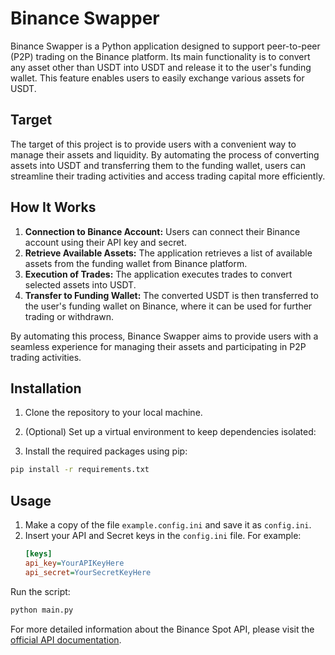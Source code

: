 # Binance Swapper

Binance Swapper is a Python application designed to support peer-to-peer (P2P) trading on the Binance platform. Its main functionality is to convert any asset other than USDT into USDT and release it to the user's funding wallet. This feature enables users to easily exchange various assets for USDT.

## Target

The target of this project is to provide users with a convenient way to manage their assets and liquidity. By automating the process of converting assets into USDT and transferring them to the funding wallet, users can streamline their trading activities and access trading capital more efficiently.

## How It Works

1. **Connection to Binance Account:** Users can connect their Binance account using their API key and secret.
2. **Retrieve Available Assets:** The application retrieves a list of available assets from the funding wallet from Binance platform.
3. **Execution of Trades:** The application executes trades to convert selected assets into USDT.
4. **Transfer to Funding Wallet:** The converted USDT is then transferred to the user's funding wallet on Binance, where it can be used for further trading or withdrawn.

By automating this process, Binance Swapper aims to provide users with a seamless experience for managing their assets and participating in P2P trading activities.

## Installation

1. Clone the repository to your local machine.

2. (Optional) Set up a virtual environment to keep dependencies isolated:

3. Install the required packages using pip:

```bash
pip install -r requirements.txt 
```

## Usage

1. Make a copy of the file `example.config.ini` and save it as `config.ini`.
2. Insert your API and Secret keys in the `config.ini` file. For example:
   ```ini
   [keys]
   api_key=YourAPIKeyHere
   api_secret=YourSecretKeyHere
   ```

Run the script:

``` python
python main.py
```

For more detailed information about the Binance Spot API, please visit the [official API documentation](https://binance-docs.github.io/apidocs/spot/en).


